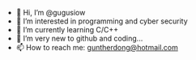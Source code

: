 - 👋 Hi, I’m @gugusiow
- 👀 I’m interested in programming and cyber security
- 🌱 I’m currently learning C/C++
- 💞️ I’m very new to github and coding...
- 📫 How to reach me: guntherdong@hotmail.com

<!---
gugusiow/gugusiow is a ✨ special ✨ repository because its `README.md` (this file) appears on your GitHub profile.
You can click the Preview link to take a look at your changes.
--->

